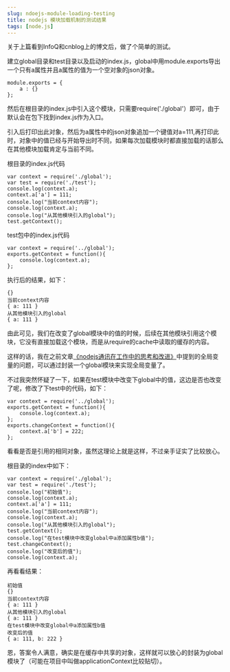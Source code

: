 ```yaml
---
slug: ndoejs-module-loading-testing
title: nodejs 模块加载机制的测试结果
tags: [node.js]
---
```


   关于上篇看到InfoQ和cnblog上的博文后，做了个简单的测试。

  建立global目录和test目录以及启动的index.js，global中用module.exports导出一个只有a属性并且a属性的值为一个空对象的json对象。

    module.exports = {
        a : {}
    };

然后在根目录的index.js中引入这个模块，只需要require('./global'）即可，由于默认会在包下找到index.js作为入口。

  引入后打印出此对象，然后为a属性中的json对象追加一个键值对a=111,再打印此时，对象中的值已经与开始导出时不同，如果每次加载模块时都直接加载的话那么在其他模块加载肯定与当前不同。

  根目录的index.js代码

    var context = require('./global');
    var test = require('./test');
    console.log(context.a);
    context.a['a'] = 111;
    console.log("当前context内容");
    console.log(context.a);
    console.log("从其他模块引入的global");
    test.getContext();


  test包中的index.js代码

    var context = require('../global');
    exports.getContext = function(){
        console.log(context.a);
    };

  执行后的结果，如下：

    {}
    当前context内容
    { a: 111 }
    从其他模块引入的global
    { a: 111 }

由此可见，我们在改变了global模块中的值的时候，后续在其他模块引用这个模块，它没有直接加载这个模块，而是从require的cache中读取的缓存的内容。

  这样的话，我在之前文章[《nodejs通讯在工作中的思考和改进》][0]中提到的全局变量的问题，可以通过封装一个global模块来实现全局变量了。

  不过我突然怀疑了一下，如果在test模块中改变下global中的值，这边是否也改变了呢，修改了下test中的代码，如下：



    var context = require('../global');
    exports.getContext = function(){
        console.log(context.a);
    };
    exports.changeContext = function(){
        context.a['b'] = 222;
    };

  看看是否是引用的相同对象，虽然这理论上就是这样，不过亲手证实了比较放心。

  根目录的index中如下：



    var context = require('./global');
    var test = require('./test');
    console.log("初始值");
    console.log(context.a);
    context.a['a'] = 111;
    console.log("当前context内容");
    console.log(context.a);
    console.log("从其他模块引入的global");
    test.getContext();
    console.log("在test模块中改变global中a添加属性b值");
    test.changeContext();
    console.log("改变后的值");
    console.log(context.a);

  再看看结果：



    初始值
    {}
    当前context内容
    { a: 111 }
    从其他模块引入的global
    { a: 111 }
    在test模块中改变global中a添加属性b值
    改变后的值
    { a: 111, b: 222 }

  恩，答案令人满意，确实是在缓存中共享的对象，这样就可以放心的封装为global模块了（可能在项目中叫做applicationContext比较贴切）。

[0]: http://blog.gaoqixhb.com/p/54859f77e5cd3c2f35320ebf
